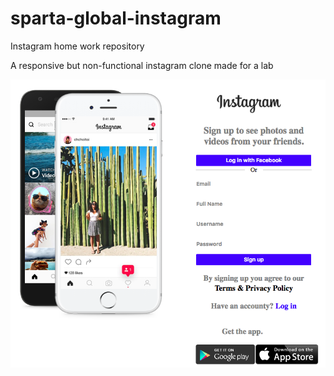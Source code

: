 # sparta-global-instagram
Instagram home work repository

A responsive but non-functional instagram clone made for a lab

![Picture of the page](PagePic.png)
